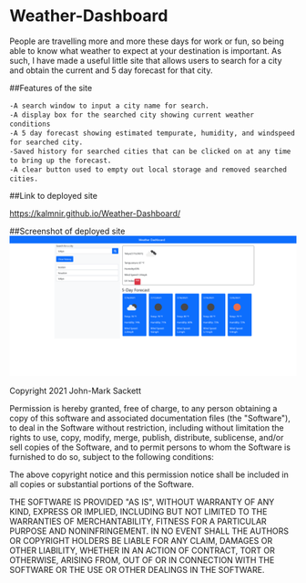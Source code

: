 # Weather-Dashboard

People are travelling more and more these days for work or fun, so being able to know what weather to expect at your destination is important.
As such, I have made a useful little site that allows users to search for a city and obtain the current and 5 day forecast for that city.

##Features of the site

```
-A search window to input a city name for search.
-A display box for the searched city showing current weather conditions
-A 5 day forecast showing estimated tempurate, humidity, and windspeed for searched city.
-Saved history for searched cities that can be clicked on at any time to bring up the forecast.
-A clear button used to empty out local storage and removed searched cities.
  ```
 
 ##Link to deployed site
 
 https://kalmnir.github.io/Weather-Dashboard/
 
 ##Screenshot of deployed site
![Website screenshot](https://github.com/Kalmnir/Weather-Dashboard/blob/main/assets/screenshot/Weather_Search_Site.png)


Copyright 2021 John-Mark Sackett

Permission is hereby granted, free of charge, to any person obtaining a copy of this software and associated documentation files (the "Software"), to deal in the Software without restriction, including without limitation the rights to use, copy, modify, merge, publish, distribute, sublicense, and/or sell copies of the Software, and to permit persons to whom the Software is furnished to do so, subject to the following conditions:

The above copyright notice and this permission notice shall be included in all copies or substantial portions of the Software.

THE SOFTWARE IS PROVIDED "AS IS", WITHOUT WARRANTY OF ANY KIND, EXPRESS OR IMPLIED, INCLUDING BUT NOT LIMITED TO THE WARRANTIES OF MERCHANTABILITY, FITNESS FOR A PARTICULAR PURPOSE AND NONINFRINGEMENT. IN NO EVENT SHALL THE AUTHORS OR COPYRIGHT HOLDERS BE LIABLE FOR ANY CLAIM, DAMAGES OR OTHER LIABILITY, WHETHER IN AN ACTION OF CONTRACT, TORT OR OTHERWISE, ARISING FROM, OUT OF OR IN CONNECTION WITH THE SOFTWARE OR THE USE OR OTHER DEALINGS IN THE SOFTWARE.
